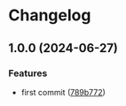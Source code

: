 # Changelog

## 1.0.0 (2024-06-27)


### Features

* first commit ([789b772](https://github.com/hugomods/github-action-deps/commit/789b772a43ec2a02bf8f07699945cd1e0da1f881))

